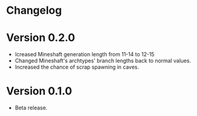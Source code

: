 # Changelog

# Version 0.2.0
- Icreased Mineshaft generation length from 11-14 to 12-15
- Changed Mineshaft's archtypes' branch lengths back to normal values.
- Increased the chance of scrap spawning in caves.

# Version 0.1.0
- Beta release.